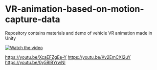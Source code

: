 # VR-animation-based-on-motion-capture-data
Repository contains materials and demo of vehicle VR animation made in Unity

[![Watch the video]()](https://youtu.be/FTJzLhoXHhI)


https://youtu.be/XcaEFZgEe-Y
https://youtu.be/Kv2EmCXI2uY
https://youtu.be/0y5BlBYrwNI
